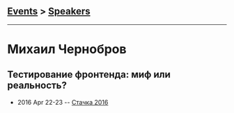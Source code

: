 ## [Events](../README.md) > [Speakers](../speakers.md)
---

# Михаил Чернобров

## Тестирование фронтенда: миф или реальность?
- 2016 Apr 22-23 -- [Стачка 2016](https://www.youtube.com/watch?v=XRcZEofnIdw&list=PL8EJzNcJZNp19Edpjwv-8eHWdm3RpLsNI&index=34&t=0s)    
